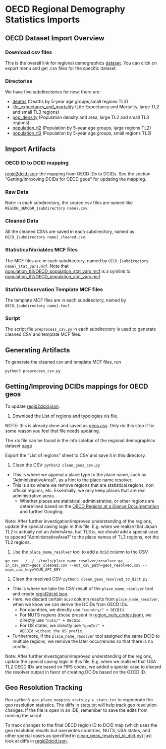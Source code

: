 # OECD Regional Demography Statistics Imports

## OECD Dataset Import Overview

### Download csv files

This is the overall link for regional demographics [dataset](https://stats.oecd.org/index.aspx?DataSetCode=REGION_DEMOGR). You can click on export menu and get .csv files for the specific dataset.

### Directories

We have five subdirectories for now, there are:

- [deaths](deaths) (Deaths by 5-year age groups,small regions TL3)
- [life_expectancy_and_mortality](life_expectancy_and_mortality) (Life Expectancy and Mortality, large TL2 and small TL3 regions)
- [pop_density](pop_density) (Population density and area, large TL2 and small TL3 regions)
- [population_tl2](population_tl2) (Population by 5-year age groups, large regions TL2)
- [population_tl3](population_tl3) (Population by 5-year age groups, small regions TL3)

## Import Artifacts

### OECD ID to DCID mapping

[regid2dcid.json](regid2dcid.json): the mapping from OECD IDs to DCIDs. See the section "Getting/Imrpoving DCIDs for OECD geos" for updating the mapping.

### Raw Data

Note: in each subdirectory, the source csv files are named like `REGION_DEMOGR_{subdirectory name}.csv`.

### Cleaned Data

All the cleaned CSVs are saved in each subdirectory, named as `OECD_{subdirectory name}_cleaned.csv`.

### StatisticalVariables MCF files

The MCF files are in each subdirectory, named by `OECD_{subdirectory name}_stat_vars.mcf`. Note that [population_tl3/OECD_population_stat_vars.mcf](population_tl3/OECD_population_stat_vars.mcf) is a symlink to [population_tl2/OECD_population_stat_vars.mcf](population_tl2/OECD_population_stat_vars.mcf).

### StatVarObservation Template MCF files

The template MCF files are in each subdirectory, named by `OECD_{subdirectory name}.tmcf`.

### Script

The script file `preprocess_csv.py` in each subdirectory is used to generate cleaned CSV and template MCF files.

## Generating Artifacts

To generate the cleaned csv and template MCF files, run

```bash
python3 preprocess_csv.py
```

## Getting/Improving DCIDs mappings for OECD geos

To update [regid2dcid.json](regid2dcid.json):

1. Download the List of regions and typologies xls file.

NOTE: this is already done and saved as [geos.csv](geos.csv). Only do this step if for some reason you feel that file needs updating.

The xls file can be found in the info sidebar of the regional
demographics dataset
[page](https://stats.oecd.org/index.aspx?DataSetCode=REGION_DEMOGR)

Export the "List of regions" sheet to CSV and save it in this directory.

1. Clean the CSV: `python3 clean_geos_csv.py`

- This is where we append a place type to the place name,
  such as "AdministrativeArea1", as a hint to the place name resolver.
- This is also where we remove regions that are statistical
  regions, non official regions, etc. Essentially, we only
  keep places that are real administrative areas.
  - Whether places are statistical, administrative, or
    other regions are determined based on the
    [OECD Regions at a Glance Documentation](https://www.oecd-ilibrary.org/sites/reg_glance-2016-en/1/3/1/index.html?itemId=/content/publication/reg_glance-2016-en&_csp_=c935435269a6598b27c5166da7d1ad21&itemIGO=oecd&itemContentType=book#ID1d8692e3-637b-4fdc-9097-245b08f9948a) and further Googling.

Note: After further investigation/improved understanding of the regions,
update the special casing logic in this file.
E.g. when we realize that Japan TL2 is actually not an AdminArea,
but TL3 is, we should add a special case to append "AdministrativeArea1"
to the place names of TL3 regions, not the TL2 regions.

1. Use the `place_name_resolver` tool to add a `dcid` column to the CSV:

```
go run ../../../tools/place_name_resolver/resolver.go --in_csv_path=geos_cleaned.csv --out_csv_path=geos_resolved.csv --maps_api_key=YOUR_API_KEY
```

1. Clean the resolved CSV: `python3 clean_geos_resolved_to_dict.py`

- This is where we take the CSV result of the `place_name_resolver` tool
  and create [regid2dcid.json](regid2dcid.json).
- Here, we discard certain `dcid` column results from `place_name_resolver`,
  when we know we can derive the DCIDs from OECD IDs.
  - For countries, we directly use `"country/" + OECDId`.
  - For NUTS regions (those present in [region_nuts_codes.json](region_nuts_codes.json)), we directly use `"nuts/" + OECDId`.
  - For US states, we directly use `"geoId/" + OECDId_without_the_US_prefix`.
- Furthermore, if the `place_name_resolver` tool assigned the same DCID to multiple regions,
  we remove the later occurrences so that there is no conflict.

Note: After further investigation/improved understanding of the regions,
update the special casing logic in this file.
E.g. when we realized that USA TL2 OECD IDs are based on FIPS codes,
we added a special case to discard the resolver output in favor of
creating DCIDs based on the OECD ID.

## Geo Resolution Tracking

Run `python3 gen_place_mapping_stats.py > stats.txt` to regenerate the
geo resolution statistics. The diffs in [stats.txt](stats.txt) will help track
geo resolution changes. If the file is open in an IDE, remember to save
the edits from running the script.

To track changes to the final OECD region ID to DCID map (which uses the geo
resolution results but overwrites countries, NUTS, USA states, and other special
cases as specified in
[clean_geos_resolved_to_dict.py](clean_geos_resolved_to_dict.py)) just look at diffs in
[regid2dcid.json](regid2dcid.json).
